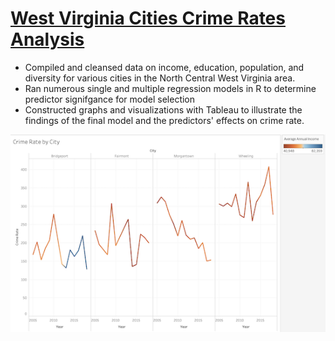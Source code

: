 # [West Virginia Cities Crime Rates Analysis](https://github.com/benjaminslates22/WV-Cities-Crime-Rate-Analysis) 
* Compiled and cleansed data on income, education, population, and diversity for various cities in the North Central West Virginia area.
* Ran numerous single and multiple regression models in R to determine predictor signifgance for model selection
* Constructed graphs and visualizations with Tableau to illustrate the findings of the final model and the predictors' effects on crime rate.

![](https://github.com/benjaminslates22/benjaminslates22.github.io/blob/main/image/Crime%20Rate%20Graph.png)

